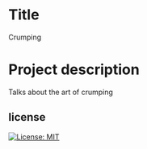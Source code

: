 # Title
Crumping


# Project description

Talks about the art of crumping



## license

[![License: MIT](https://img.shields.io/badge/License-MIT-yellow.svg)](https://opensource.org/licenses/MIT)
